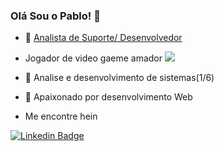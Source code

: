 ### Olá Sou o Pablo! 👋

- 📝 [ Analista de Suporte/ Desenvolvedor](https://blpit.com.br/)

- Jogador de video gaeme amador    ![](https://img.shields.io/badge/xbox-%23107C10.svg?&style=for-the-badge&logo=xbox&logoColor=white")

- 🌱 Analise e desenvolvimento de sistemas(1/6)

- 👯 Apaixonado por desenvolvimento Web 

- Me encontre hein


[![Linkedin Badge](https://img.shields.io/badge/linkedin-%230077B5.svg?&style=for-the-badge&logo=linkedin&logoColor=white%link=https://www.linkedin.com/in/pablo-alessandro-ruiz-8173b3156/)](https://www.linkedin.com/in/pablo-alessandro-ruiz-8173b3156)

